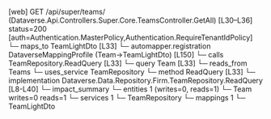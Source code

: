 [web] GET /api/super/teams/  (Dataverse.Api.Controllers.Super.Core.TeamsController.GetAll)  [L30–L36] status=200 [auth=Authentication.MasterPolicy,Authentication.RequireTenantIdPolicy]
  └─ maps_to TeamLightDto [L33]
    └─ automapper.registration DataverseMappingProfile (Team->TeamLightDto) [L150]
  └─ calls TeamRepository.ReadQuery [L33]
  └─ query Team [L33]
    └─ reads_from Teams
  └─ uses_service TeamRepository
    └─ method ReadQuery [L33]
      └─ implementation Dataverse.Data.Repository.Firm.TeamRepository.ReadQuery [L8-L40]
  └─ impact_summary
    └─ entities 1 (writes=0, reads=1)
      └─ Team writes=0 reads=1
    └─ services 1
      └─ TeamRepository
    └─ mappings 1
      └─ TeamLightDto

